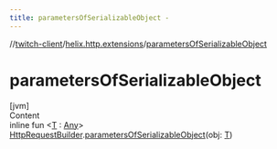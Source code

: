 ```yaml
---
title: parametersOfSerializableObject -
---
```

//[twitch-client](../index.md)/[helix.http.extensions](index.md)/[parametersOfSerializableObject](parameters-of-serializable-object.md)



# parametersOfSerializableObject  
[jvm]  
Content  
inline fun <[T](parameters-of-serializable-object.md) : [Any](https://kotlinlang.org/api/latest/jvm/stdlib/kotlin/-any/index.html)> [HttpRequestBuilder]().[parametersOfSerializableObject](parameters-of-serializable-object.md)(obj: [T](parameters-of-serializable-object.md))  



